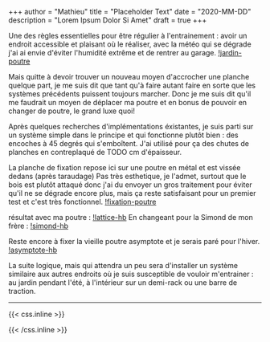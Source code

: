+++
author = "Mathieu"
title = "Placeholder Text"
date = "2020-MM-DD"
description = "Lorem Ipsum Dolor Si Amet"
draft = true
+++

Une des règles essentielles pour être régulier à l'entrainement : avoir un endroit accessible et plaisant où le réaliser, avec la météo qui se dégrade j'ai ai envie d'éviter l'humidité extrême et de rentrer au garage.
[!jardin-poutre](/static/img/hangboard/TODO)

Mais quitte à devoir trouver un nouveau moyen d'accrocher une planche quelque part, je me suis dit que tant qu'à faire autant faire en sorte que les systèmes précédents puissent toujours marcher. Donc je me suis dit qu'il me faudrait un moyen de déplacer ma poutre et en bonus de pouvoir en changer de poutre, le grand luxe quoi!

Après quelques recherches d'implémentations éxistantes, je suis parti sur un système simple dans le principe et qui fonctionne plutôt bien : des encoches à 45 degrés qui s'emboîtent.
J'ai utilisé pour ça des chutes de planches en contreplaqué de TODO cm d'épaisseur.

La planche de fixation repose ici sur une poutre en métal et est vissée dedans (après taraudage)
Pas très esthetique, je l'admet, surtout que le bois est plutôt attaqué donc j'ai du envoyer un gros traitement pour éviter qu'il ne se dégrade encore plus, mais ça reste satisfaisant pour un premier test et c'est très fonctionnel.
[!fixation-poutre](/static/img/hangboard/TODO)

résultat avec ma poutre :
[!lattice-hb](/static/img/hangboard/TODO)
En changeant pour la Simond de mon frère :
[!simond-hb](/static/img/hangboard/TODO)

Reste encore à fixer la vieille poutre asymptote et je serais paré pour l'hiver.
[!asymptote-hb](/static/img/hangboard/TODO)


La suite logique, mais qui attendra un peu sera d'installer un système similaire aux autres endroits où je suis susceptible de vouloir m'entrainer : au jardin pendant l'été, à l'intérieur sur un demi-rack ou une barre de traction.

---

{{< css.inline >}}
<style>
.canon { background: white; width: 100%; height: auto;}
</style>
{{< /css.inline >}}
